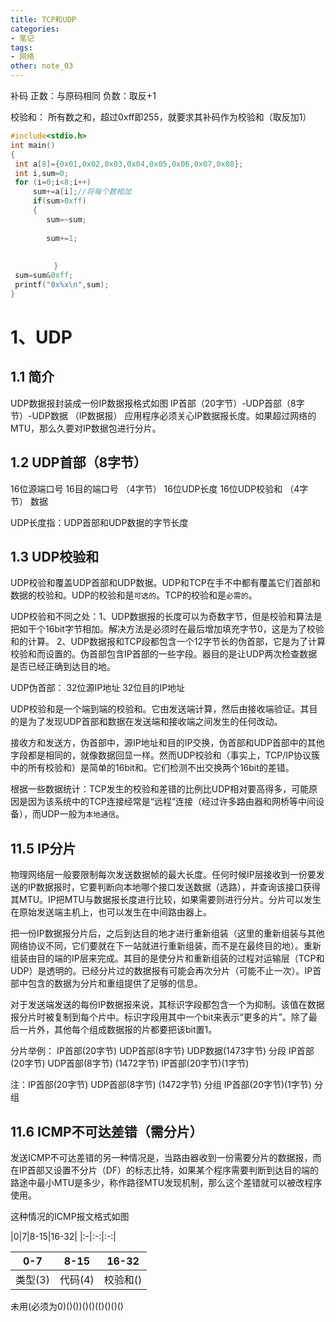 ```yaml
---
title: TCP和UDP
categories:
- 笔记
tags:
- 网络
other: note_03  
---
```


补码
正数：与原码相同
负数：取反+1

校验和：
所有数之和，超过0xff即255，就要求其补码作为校验和（取反加1）

```c
#include<stdio.h>
int main()
{
 int a[8]={0x01,0x02,0x03,0x04,0x05,0x06,0x07,0x08};
 int i,sum=0;
 for (i=0;i<8;i++)
     sum+=a[i];//将每个数相加
     if(sum>0xff)
     {
        sum=~sum;
                  
        sum+=1;
 
                 
　        }
 sum=sum&0xff; 
 printf("0x%x\n",sum);
}
```

# 1、UDP
## 1.1 简介
UDP数据报封装成一份IP数据报格式如图
IP首部（20字节）-UDP首部（8字节）-UDP数据 （IP数据报）
应用程序必须关心IP数据报长度。如果超过网络的MTU，那么久要对IP数据包进行分片。

## 1.2 UDP首部（8字节）
16位源端口号 16目的端口号  （4字节）
16位UDP长度  16位UDP校验和 （4字节）
数据

UDP长度指：UDP首部和UDP数据的字节长度

## 1.3 UDP校验和
UDP校验和覆盖UDP首部和UDP数据。UDP和TCP在手不中都有覆盖它们首部和数据的校验和。UDP的校验和是`可选的`。TCP的校验和是`必需的`。

UDP校验和不同之处：1、UDP数据报的长度可以为奇数字节，但是校验和算法是把如干个16bit字节相加。解决方法是必须时在最后增加填充字节0，这是为了校验和的计算。
2、UDP数据报和TCP段都包含一个12字节长的伪首部，它是为了计算校验和而设置的。伪首部包含IP首部的一些字段。器目的是让UDP两次检查数据是否已经正确到达目的地。

UDP伪首部：
32位源IP地址
32位目的IP地址   

UDP校验和是一个端到端的校验和。它由发送端计算，然后由接收端验证。其目的是为了发现UDP首部和数据在发送端和接收端之间发生的任何改动。

接收方和发送方，伪首部中，源IP地址和目的IP交换，伪首部和UDP首部中的其他字段都是相同的，就像数据回显一样。然而UDP校验和（事实上，TCP/IP协议簇中的所有校验和）是简单的16bit和。它们检测不出交换两个16bit的差错。

根据一些数据统计：TCP发生的校验和差错的比例比UDP相对要高得多，可能原因是因为该系统中的TCP连接经常是“远程”连接（经过许多路由器和网桥等中间设备），而UDP一般为`本地通信`。

## 11.5 IP分片
物理网络层一般要限制每次发送数据帧的最大长度。任何时候IP层接收到一份要发送的IP数据报时，它要判断向本地哪个接口发送数据（选路），并查询该接口获得其MTU。IP把MTU与数据报长度进行比较，如果需要则进行分片。分片可以发生在原始发送端主机上，也可以发生在中间路由器上。

把一份IP数据报分片后，之后到达目的地才进行重新组装（这里的重新组装与其他网络协议不同，它们要就在下一站就进行重新组装，而不是在最终目的地）。重新组装由目的端的IP层来完成。其目的是使分片和重新组装的过程对运输层（TCP和UDP）是透明的。已经分片过的数据报有可能会再次分片（可能不止一次）。IP首部中包含的数据为分片和重组提供了足够的信息。


对于发送端发送的每份IP数据报来说，其标识字段都包含一个为抑制。该值在数据报分片时被复制到每个片中。标识字段用其中一个bit来表示“更多的片”。除了最后一片外，其他每个组成数据报的片都要把该bit置1。

分片举例：
IP首部(20字节)  UDP首部(8字节)  UDP数据(1473字节)
分段
IP首部(20字节) UDP首部(8字节)  (1472字节)  IP首部(20字节)(1字节)

注：IP首部(20字节) UDP首部(8字节)  (1472字节) 分组
    IP首部(20字节)(1字节) 分组
    
## 11.6 ICMP不可达差错（需分片）

发送ICMP不可达差错的另一种情况是，当路由器收到一份需要分片的数据报，而在IP首部又设置不分片（DF）的标志比特，如果某个程序需要判断到达目的端的路途中最小MTU是多少，称作路径MTU发现机制，那么这个差错就可以被改程序使用。

这种情况的ICMP报文格式如图

|0|7|8-15|16-32|
|:-|:-:|:-:|

|0-7|8-15|16-32|
|:-:|:-:|:-:|
|类型(3) |代码(4)| 校验和()|
未用(必须为0)()())()()(()()()()